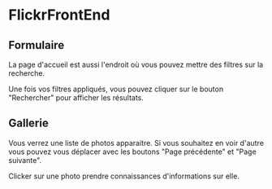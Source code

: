 # FlickrFrontEnd


## Formulaire

La page d'accueil est aussi l'endroit où vous pouvez mettre des filtres sur la recherche.

Une fois vos filtres appliqués, vous pouvez cliquer sur le bouton "Rechercher" pour afficher les résultats.


## Gallerie


Vous verrez une liste de photos apparaitre.
Si vous souhaitez en voir d'autre vous pouvez vous déplacer 
avec les boutons "Page précédente" et "Page suivante".

Clicker sur une photo prendre connaissances d'informations sur elle.
